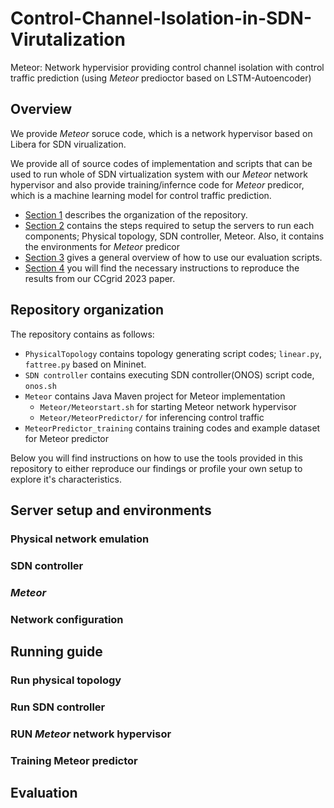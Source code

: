 # Control-Channel-Isolation-in-SDN-Virutalization
Meteor: Network hypervisior providing control channel isolation with control traffic prediction (using *Meteor* predioctor based on LSTM-Autoencoder)

## Overview

We provide *Meteor* soruce code, which is a network hypervisor based on Libera for SDN virualization. 

We provide all of source codes of implementation and scripts that can be used to run whole of SDN virtualization system with our *Meteor* network hypervisor and also provide training/infernce code for *Meteor* predicor, which is a machine learning model for control traffic prediction. 
* [Section 1](#Repository-organization) describes the organization of the repository. 
* [Section 2](#Server-setup-and-environments) contains the steps required to setup the servers to run each components; Physical topology, SDN controller, Meteor. Also, it contains the environments for *Meteor* predicor  
* [Section 3](#Running-guide) gives a general overview of how to use our evaluation scripts. 
* [Section 4](#Evaluation) you will find the necessary instructions to reproduce the results from our CCgrid 2023 paper.

## Repository organization 

The repository contains as follows:

* `PhysicalTopology` contains topology generating script codes; `linear.py`, `fattree.py` based on Mininet.
* `SDN controller` contains executing SDN controller(ONOS) script code, `onos.sh`
* `Meteor` contains Java Maven project for Meteor implementation 
   * `Meteor/Meteorstart.sh` for starting Meteor network hypervisor
   * `Meteor/MeteorPredictor/` for inferencing control traffic
* `MeteorPredictor_training` contains training codes and example dataset for Meteor predictor    

Below you will find instructions on how to use the tools provided in this repository to either reproduce our findings or profile your own setup to explore it's characteristics.

## Server setup and environments
### Physical network emulation
### SDN controller
### *Meteor*
### Network configuration 


## Running guide

### Run physical topology

### Run SDN controller

### RUN *Meteor* network hypervisor

### Training Meteor predictor

## Evaluation


